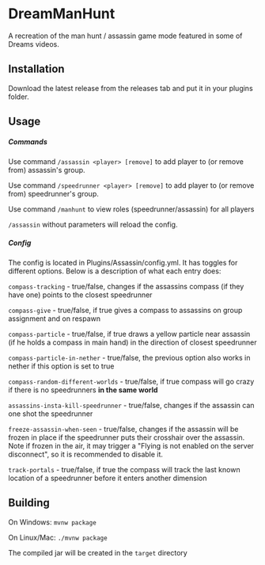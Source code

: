 # DreamManHunt
A recreation of the man hunt / assassin game mode featured in some of Dreams videos.

## Installation
Download the latest release from the releases tab and put it in your plugins folder.

## Usage
##### Commands
Use command `/assassin <player> [remove]` to add player to (or remove from) assassin's group.

Use command `/speedrunner <player> [remove]` to add player to (or remove from) speedrunner's group.

Use command `/manhunt` to view roles (speedrunner/assassin) for all players

`/assassin` without parameters will reload the config.

##### Config
The config is located in Plugins/Assassin/config.yml. It has toggles for different options. Below is a description of what each entry does:

`compass-tracking` - true/false, changes if the assassins compass (if they have one) points to the closest speedrunner

`compass-give` - true/false, if true gives a compass to assassins on group assignment and on respawn

`compass-particle` - true/false, if true draws a yellow particle near assassin (if he holds a compass in main hand) in the direction of closest speedrunner

`compass-particle-in-nether` - true/false, the previous option also works in nether if this option is set to true
 
`compass-random-different-worlds` - true/false, if true compass will go crazy if there is no speedrunners  __in the same world__

`assassins-insta-kill-speedrunner` - true/false, changes if the assassin can one shot the speedrunner

`freeze-assassin-when-seen` - true/false, changes if the assassin will be frozen in place if the speedrunner puts their crosshair over the assassin. Note if frozen in the air, it may trigger a "Flying is not enabled on the server disconnect", so it is recommended to disable it.

`track-portals` - true/false, if true the compass will track the last known location of a speedrunner before it enters another dimension


## Building

On Windows: `mvnw package`

On Linux/Mac: `./mvnw package`

The compiled jar will be created in the `target` directory
